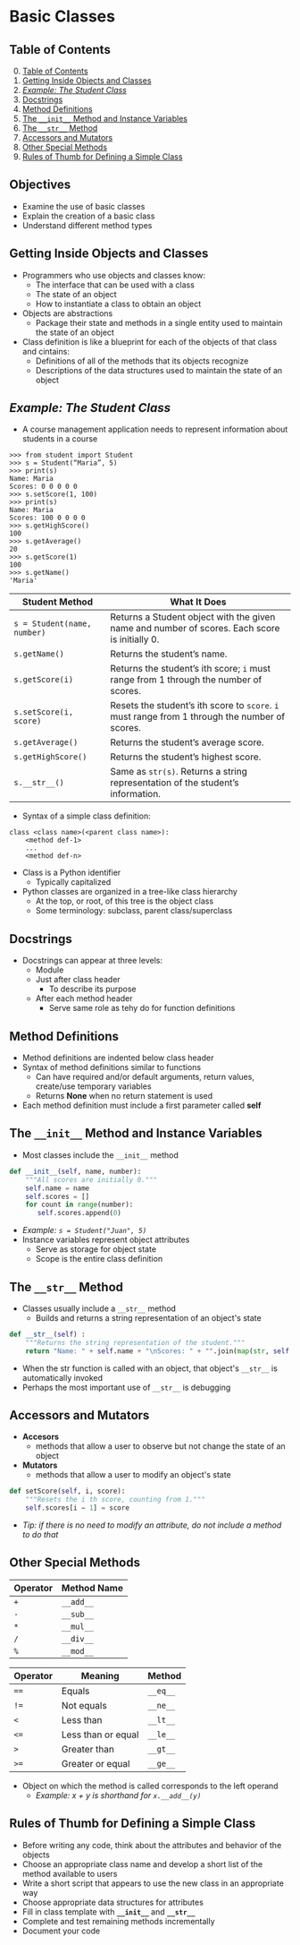 # Basic Classes

## Table of Contents

0. [Table of Contents](#table-of-contents)
1. [Getting Inside Objects and Classes](#getting-inside-objects-and-classes)
2. [*Example: The Student Class*](#example-the-student-class)
3. [Docstrings](#docstrings)
4. [Method Definitions](#method-definitions)
5. [The `__init__` Method and Instance Variables](#the-__init__-method-and-instance-variables)
6. [The `__str__` Method](#the-__str__-method)
7. [Accessors and Mutators](#accessors-and-mutators)
8. [Other Special Methods](#other-special-methods)
9. [Rules of Thumb for Defining a Simple Class](#rules-of-thumb-for-defining-a-simple-class)

## Objectives

- Examine the use of basic classes
- Explain the creation of a basic class
- Understand different method types

## Getting Inside Objects and Classes

- Programmers who use objects and classes know:
    - The interface that can be used with a class
    - The state of an object
    - How to instantiate a class to obtain an object
- Objects are abstractions
    - Package their state and methods in a single entity used to maintain the state of an object
- Class definition is like a blueprint for each of the objects of that class and cintains:
    - Definitions of all of the methods that its objects recognize
    - Descriptions of the data structures used to maintain the state of an object

## *Example: The Student Class*

- A course management application needs to represent information about students in a course
```shell
>>> from student import Student
>>> s = Student(“Maria”, 5)
>>> print(s)
Name: Maria
Scores: 0 0 0 0 0
>>> s.setScore(1, 100)
>>> print(s)
Name: Maria
Scores: 100 0 0 0 0
>>> s.getHighScore()
100
>>> s.getAverage()
20
>>> s.getScore(1)
100
>>> s.getName()
'Maria'
```
| **Student Method**   | **What It Does**                                                                                     |
|-----------------------|-----------------------------------------------------------------------------------------------------|
| `s = Student(name, number)` | Returns a Student object with the given name and number of scores. Each score is initially 0. |
| `s.getName()`         | Returns the student’s name.                                                                         |
| `s.getScore(i)`       | Returns the student’s ith score; `i` must range from 1 through the number of scores.                |
| `s.setScore(i, score)`| Resets the student’s ith score to `score`. `i` must range from 1 through the number of scores.       |
| `s.getAverage()`      | Returns the student’s average score.                                                                |
| `s.getHighScore()`    | Returns the student’s highest score.                                                                |
| `s.__str__()`         | Same as `str(s)`. Returns a string representation of the student’s information.                     |
- Syntax of a simple class definition:
```text
class <class name>(<parent class name>):
    <method def-1>
    ...
    <method def-n>
```
- Class is a Python identifier
    - Typically capitalized
- Python classes are organized in a tree-like class hierarchy
    - At the top, or root, of this tree is the object class
    - Some terminology: subclass, parent class/superclass


## Docstrings

- Docstrings can appear at three levels:
    - Module
    - Just after class header
        - To describe its purpose
    - After each method header
        - Serve same role as tehy do for function definitions

## Method Definitions

- Method definitions are indented below class header
- Syntax of method definitions similar to functions
    - Can have required and/or default arguments, return values, create/use temporary variables
    - Returns **None** when no return statement is used
- Each method definition must include a first parameter called **self**    

## The `__init__` Method and Instance Variables

- Most classes include the `__init__` method
```python
def __init__(self, name, number):
    """All scores are initially 0."""
    self.name = name
    self.scores = []
    for count in range(number):
	   self.scores.append(0)
```
- *Example: `s = Student("Juan", 5)`*
- Instance variables represent object attributes
    - Serve as storage for object state
    - Scope is the entire class definition

## The `__str__` Method

- Classes usually include a `__str__` method
    - Builds and returns a string representation of an object's state
```python
def __str__(self) :
 	"""Returns the string representation of the student."""
   	return "Name: " + self.name + "\nScores: " + "".join(map(str, self.scores))
```
- When the str function is called with an object, that object's `__str__` is automatically invoked
- Perhaps the most important use of `__str__` is debugging

## Accessors and Mutators

- **Accesors**
    - methods that allow a user to observe but not change the state of an object
- **Mutators**
    - methods that allow a user to modify an object's state
```python
def setScore(self, i, score):
	"""Resets the i th score, counting from 1."""
	self.scores[i − 1] = score
```
- *Tip: if there is no need to modify an attribute, do not include a method to do that*

## Other Special Methods

| **Operator** | **Method Name** |
|--------------|-----------------|
| `+`          | `__add__`       |
| `-`          | `__sub__`       |
| `*`          | `__mul__`       |
| `/`          | `__div__`       |
| `%`          | `__mod__`       |

| **Operator** | **Meaning**       | **Method**  |
|--------------|-------------------|-------------|
| `==`         | Equals            | `__eq__`    |
| `!=`         | Not equals        | `__ne__`    |
| `<`          | Less than         | `__lt__`    |
| `<=`         | Less than or equal| `__le__`    |
| `>`          | Greater than      | `__gt__`    |
| `>=`         | Greater or equal  | `__ge__`    |

- Object on which the method is called corresponds to the left operand
    - *Example: x + y is shorthand for `x.__add__(y)`*

## Rules of Thumb for Defining a Simple Class

- Before writing any code, think about the attributes and behavior of the objects
- Choose an appropriate class name and develop a short list of the method available to users
- Write a short script that appears to use the new class in an appropriate way
- Choose appropriate data structures for attributes
- Fill in class template with **`__init__`** and **`__str__`**
- Complete and test remaining methods incrementally
- Document your code